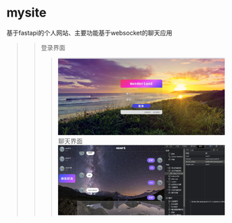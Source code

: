 # mysite
基于fastapi的个人网站、主要功能基于websocket的聊天应用  
>> 登录界面  
>>> ![alt ok](./登录界面.png)  
>> 聊天界面
>>> ![alt ok](./聊天界面.png)

